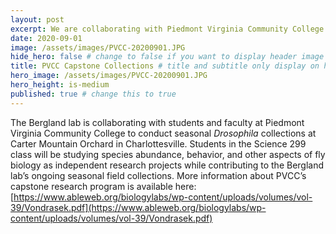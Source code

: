 ```yaml
---
layout: post
excerpt: We are collaborating with Piedmont Virginia Community College to conduct seasonal Drosophila collections at Carter Mountain Orchard.
date: 2020-09-01
image: /assets/images/PVCC-20200901.JPG
hide_hero: false # change to false if you want to display header image
title: PVCC Capstone Collections # title and subtitle only display on hero
hero_image: /assets/images/PVCC-20200901.JPG
hero_height: is-medium
published: true # change this to true
---
```

The Bergland lab is collaborating with students and faculty at Piedmont Virginia Community College to conduct seasonal _Drosophila_ collections at Carter Mountain Orchard in Charlottesville. Students in the Science 299 class will be studying species abundance, behavior, and other aspects of fly biology as independent research projects while contributing to the Bergland lab’s ongoing seasonal field collections. More information about PVCC’s capstone research program is available here: [https://www.ableweb.org/biologylabs/wp-content/uploads/volumes/vol-39/Vondrasek.pdf](https://www.ableweb.org/biologylabs/wp-content/uploads/volumes/vol-39/Vondrasek.pdf)
